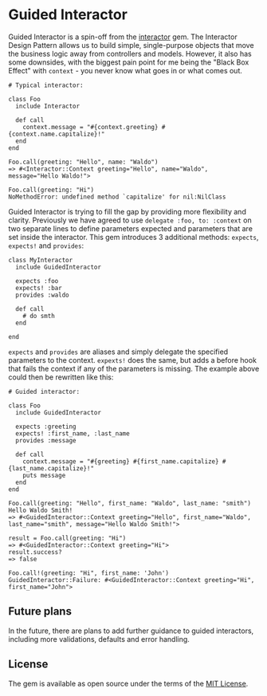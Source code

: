 # Guided Interactor

Guided Interactor is a spin-off from the [interactor](https://github.com/collectiveidea/interactor) gem. The Interactor 
Design Pattern allows us to build simple, single-purpose objects that move the business logic away from controllers and 
models. However, it also has some downsides, with the biggest pain point for me being the "Black Box Effect" 
with `context` - you never know what goes in or what comes out.

```
# Typical interactor:

class Foo
  include Interactor

  def call
    context.message = "#{context.greeting} #{context.name.capitalize}!"
  end
end

Foo.call(greeting: "Hello", name: "Waldo")
=> #<Interactor::Context greeting="Hello", name="Waldo", message="Hello Waldo!">

Foo.call(greeting: "Hi")
NoMethodError: undefined method `capitalize' for nil:NilClass
```

Guided Interactor is trying to fill the gap by providing more flexibility and clarity. Previously we have agreed to use 
`delegate :foo, to: :context` on two separate lines to define parameters expected and parameters that are set inside the 
interactor. This gem introduces 3 additional methods: `expects`, `expects!` and `provides`:

```
class MyInteractor
  include GuidedInteractor

  expects :foo
  expects! :bar
  provides :waldo
  
  def call
    # do smth
  end

end
```

`expects` and `provides` are aliases and simply delegate the specified parameters to the context. `expexts!` does the same,
but adds a before hook that fails the context if any of the parameters is missing. The example above could then be rewritten
like this:

```
# Guided interactor:

class Foo
  include GuidedInteractor
  
  expects :greeting
  expects! :first_name, :last_name
  provides :message

  def call
    context.message = "#{greeting} #{first_name.capitalize} #{last_name.capitalize}!"
    puts message
  end
end

Foo.call(greeting: "Hello", first_name: "Waldo", last_name: "smith")
Hello Waldo Smith!
=> #<GuidedInteractor::Context greeting="Hello", first_name="Waldo", last_name="smith", message="Hello Waldo Smith!">

result = Foo.call(greeting: "Hi")
=> #<GuidedInteractor::Context greeting="Hi">
result.success?
=> false

Foo.call!(greeting: "Hi", first_name: 'John')
GuidedInteractor::Failure: #<GuidedInteractor::Context greeting="Hi", first_name="John">
```

## Future plans
In the future, there are plans to add further guidance to guided interactors, including more validations, defaults and error handling.

## License

The gem is available as open source under the terms of the [MIT License](https://opensource.org/licenses/MIT).
